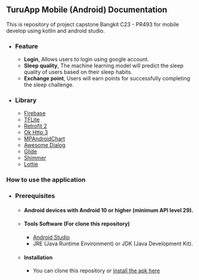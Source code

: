 ## TuruApp Mobile (Android) Documentation
<p>This is repository of project capstone Bangkit C23 - PR493 for mobile develop using kotlin and android studio. </p>


- ### Feature
    - **Login**, Allows users to login using google account.
    - **Sleep quality**, The machine learning model will predict the sleep quality of users based on their sleep habits.
    - **Exchange point**, Users will earn points for successfully completing the sleep challenge.

- ### Library
    - [Firebase](https://firebase.google.com)
    - [TFLite](https://www.tensorflow.org/lite)
    - [Retrofit 2](https://square.github.io/retrofit/)
    - [Ok Http 3](https://square.github.io/okhttp/)
    - [MPAndroidChart](https://github.com/PhilJay/MPAndroidChart)
    - [Awesome Dialog](https://github.com/chnouman/AwesomeDialog)
    - [Glide](https://github.com/bumptech/glide)
    - [Shimmer](https://facebook.github.io/shimmer-android/)
    - [Lottie](https://airbnb.design/lottie/)
   
### How to use the application
- ### Prerequisites
    - #### Android devices with Android 10 or higher (minimum API level 29).
    - #### Tools Software (For clone this repository)
        - [Android Studio](https://developer.android.com/studio)
        - JRE (Java Runtime Environment) or JDK (Java Development Kit).
    
    - #### Installation
      - You can clone this repository or [install the apk here](https://www.google.com/)
